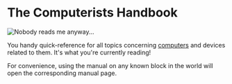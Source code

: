 # The Computerists Handbook
![Nobody reads me anyway...](item:oc2:manual)

You handy quick-reference for all topics concerning [computers](../block/computer.md) and devices related to them. It's what you're currently reading!

For convenience, using the manual on any known block in the world will open the corresponding manual page.